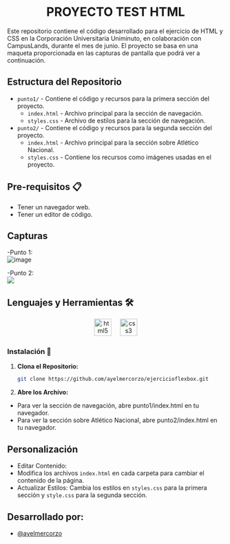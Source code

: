 <h1 align="center"> PROYECTO TEST HTML </h1>
Este repositorio contiene el código desarrollado para el ejercicio de HTML y CSS en la Corporación Universitaria Uniminuto, en colaboración con CampusLands, durante el mes de junio. El proyecto se basa en una maqueta proporcionada en las capturas de pantalla que podrá ver a continuación.

## Estructura del Repositorio
- `punto1/` - Contiene el código y recursos para la primera sección del proyecto.
  - `index.html` - Archivo principal para la sección de navegación.
  - `styles.css` - Archivo de estilos para la sección de navegación.
- `punto2/` - Contiene el código y recursos para la segunda sección del proyecto.
  - `index.html` - Archivo principal para la sección sobre Atlético Nacional.
  - `styles.css` - Contiene los recursos como imágenes usadas en el proyecto.


## Pre-requisitos 📋
- Tener un navegador web.
- Tener un editor de código.

## Capturas
-Punto 1: <br>
![image](https://github.com/user-attachments/assets/479812e4-db3b-4a92-8574-c3ba2f5ed25f)


-Punto 2: <br>
<img src="https://github.com/user-attachments/assets/f6f1ef8a-007f-490e-985a-c10da0f9b075">

## Lenguajes y Herramientas 🛠
<div align="center">
  <img src="https://cdn.jsdelivr.net/gh/devicons/devicon/icons/html5/html5-original.svg" height="40" alt="html5 logo" />
  <img width="12" />
  <img src="https://cdn.jsdelivr.net/gh/devicons/devicon/icons/css3/css3-original.svg" height="40" alt="css3 logo" />
</div>

### Instalación 🔧

1. **Clona el Repositorio:**

   ```bash
   git clone https://github.com/ayelmercorzo/ejercicioflexbox.git

2. **Abre los Archivo:**

- Para ver la sección de navegación, abre punto1/index.html en tu navegador.
- Para ver la sección sobre Atlético Nacional, abre punto2/index.html en tu navegador.

## Personalización
- Editar Contenido:
- Modifica los archivos `index.html` en cada carpeta para cambiar el contenido de la página.
- Actualizar Estilos: Cambia los estilos en `styles.css` para la primera sección y `style.css` para la segunda sección.
<h2 aling="center">Desarrollado por:</h2>

- [@ayelmercorzo](https://www.github.com/ayelmercorzo)
